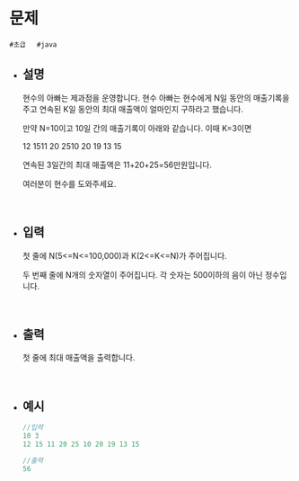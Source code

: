 # 문제

```#초급```&nbsp;&nbsp;&nbsp;&nbsp;&nbsp;```#java```

- ## 설명
        
    현수의 아빠는 제과점을 운영합니다. 현수 아빠는 현수에게 N일 동안의 매출기록을 주고 연속된 K일 동안의 최대 매출액이 얼마인지 구하라고 했습니다.

    만약 N=10이고 10일 간의 매출기록이 아래와 같습니다. 이때 K=3이면

    12 1511 20 2510 20 19 13 15

    연속된 3일간의 최대 매출액은 11+20+25=56만원입니다.

    여러분이 현수를 도와주세요.

<br/>
        
- ## 입력
        
    첫 줄에 N(5<=N<=100,000)과 K(2<=K<=N)가 주어집니다.

    두 번째 줄에 N개의 숫자열이 주어집니다. 각 숫자는 500이하의 음이 아닌 정수입니다.
    
<br/>

- ## 출력
        
    첫 줄에 최대 매출액을 출력합니다.

<br/>
        
- ## 예시

    ```java
    //입력
    10 3
    12 15 11 20 25 10 20 19 13 15
    ```
    ```java
    //출력
    56
    ```